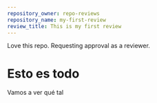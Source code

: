 ```yaml
---
repository_owner: repo-reviews
repository_name: my-first-review
review_title: This is my first review
---
```

Love this repo. Requesting approval as a reviewer.
# Esto es todo
Vamos a ver qué tal
